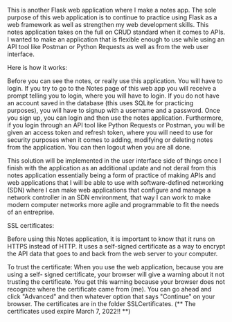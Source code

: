 This is another Flask web application where I make a notes app. The sole purpose
of this web application is to continue to practice using Flask as a web
framework as well as strengthen my web development skills. This notes application
takes on the full on CRUD standard when it comes to APIs. I wanted to make an
application that is flexible enough to use while using an API tool like Postman
or Python Requests as well as from the web user interface.

Here is how it works:

Before you can see the notes, or really use this application. You will have to
login. If you try to go to the Notes page of this web app you will receive a
prompt telling you to login, where you will have to login. If you do not have
an account saved in the database (this uses SQLite for practicing purposes),
you will have to signup with a username and a password. Once you sign up, you
can login and then use the notes application. Furthermore, if you login through
an API tool like Python Requests or Postman, you will be given an access token
and refresh token, where you will need to use for security purposes when it 
comes to adding, modifying or deleting notes from the application. You can then
logout when you are all done.

This solution will be implemented in the user interface side of things once I
finish with the application as an additional update and not derail from this
notes application essentially being a form of practice of making APIs and web
applications that I will be able to use with software-defined networking (SDN) 
where I can make web applications that configure and manage a network controller
in an SDN environment, that way I can work to make modern computer networks more
agile and programmable to fit the needs of an entreprise.


SSL certificates:

Before using this Notes application, it is important to know that it runs on 
HTTPS instead of HTTP. It uses a self-signed certificate as a way to encrypt
the API data that goes to and back from the web server to your computer.

To trust the certificate:
	When you use the web application, because you are using a self-
	signed certificate, your browser will give a warning about it not
	trusting the certificate. You get this warning because your browser
	does not recognize where the certificate came from (me). You can go
	ahead and click "Advanced" and then whatever option that says
	"Continue" on your browser. The certificates are in the folder
	SSLCertificates. (** The certificates used expire March 7, 2022!! **)
